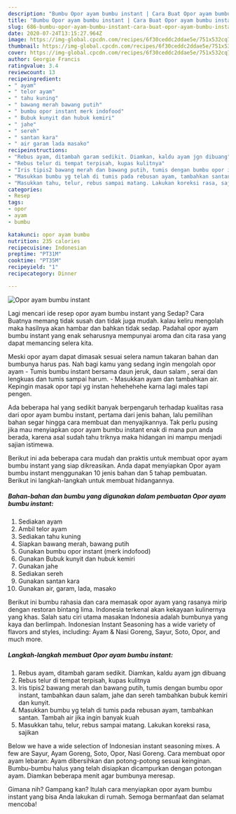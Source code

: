 ```yaml
---
description: "Bumbu Opor ayam bumbu instant | Cara Buat Opor ayam bumbu instant Yang Enak Dan Mudah"
title: "Bumbu Opor ayam bumbu instant | Cara Buat Opor ayam bumbu instant Yang Enak Dan Mudah"
slug: 686-bumbu-opor-ayam-bumbu-instant-cara-buat-opor-ayam-bumbu-instant-yang-enak-dan-mudah
date: 2020-07-24T13:15:27.964Z
image: https://img-global.cpcdn.com/recipes/6f30ceddc2ddae5e/751x532cq70/opor-ayam-bumbu-instant-foto-resep-utama.jpg
thumbnail: https://img-global.cpcdn.com/recipes/6f30ceddc2ddae5e/751x532cq70/opor-ayam-bumbu-instant-foto-resep-utama.jpg
cover: https://img-global.cpcdn.com/recipes/6f30ceddc2ddae5e/751x532cq70/opor-ayam-bumbu-instant-foto-resep-utama.jpg
author: Georgie Francis
ratingvalue: 3.4
reviewcount: 13
recipeingredient:
- " ayam"
- " telor ayam"
- " tahu kuning"
- " bawang merah bawang putih"
- " bumbu opor instant merk indofood"
- " Bubuk kunyit dan hubuk kemiri"
- " jahe"
- " sereh"
- " santan kara"
- " air garam lada masako"
recipeinstructions:
- "Rebus ayam, ditambah garam sedikit. Diamkan, kaldu ayam jgn dibuang"
- "Rebus telur di tempat terpisah, kupas kulitnya"
- "Iris tipis2 bawang merah dan bawang putih, tumis dengan bumbu opor instant, tambahkan daun salam, jahe dan sereh tambahkan bubuk kemiri dan kunyit."
- "Masukkan bumbu yg telah di tumis pada rebusan ayam, tambahkan santan. Tambah air jika ingin banyak kuah"
- "Masukkan tahu, telur, rebus sampai matang. Lakukan koreksi rasa, sajikan"
categories:
- Resep
tags:
- opor
- ayam
- bumbu

katakunci: opor ayam bumbu 
nutrition: 235 calories
recipecuisine: Indonesian
preptime: "PT31M"
cooktime: "PT35M"
recipeyield: "1"
recipecategory: Dinner

---
```



![Opor ayam bumbu instant](https://img-global.cpcdn.com/recipes/6f30ceddc2ddae5e/751x532cq70/opor-ayam-bumbu-instant-foto-resep-utama.jpg)

Lagi mencari ide resep opor ayam bumbu instant yang Sedap? Cara Buatnya memang tidak susah dan tidak juga mudah. kalau keliru mengolah maka hasilnya akan hambar dan bahkan tidak sedap. Padahal opor ayam bumbu instant yang enak seharusnya mempunyai aroma dan cita rasa yang dapat memancing selera kita.

Meski opor ayam dapat dimasak sesuai selera namun takaran bahan dan bumbunya harus pas. Nah bagi kamu yang sedang ingin mengolah opor ayam - Tumis bumbu instant bersama daun jeruk, daun salam , serai dan lengkuas dan tumis sampai harum. - Masukkan ayam dan tambahkan air. Kepingin masak opor tapi yg instan hehehehehe karna lagi males tapi pengen.

Ada beberapa hal yang sedikit banyak berpengaruh terhadap kualitas rasa dari opor ayam bumbu instant, pertama dari jenis bahan, lalu pemilihan bahan segar hingga cara membuat dan menyajikannya. Tak perlu pusing jika mau menyiapkan opor ayam bumbu instant enak di mana pun anda berada, karena asal sudah tahu triknya maka hidangan ini mampu menjadi sajian istimewa.


Berikut ini ada beberapa cara mudah dan praktis untuk membuat opor ayam bumbu instant yang siap dikreasikan. Anda dapat menyiapkan Opor ayam bumbu instant menggunakan 10 jenis bahan dan 5 tahap pembuatan. Berikut ini langkah-langkah untuk membuat hidangannya.

<!--inarticleads1-->

##### Bahan-bahan dan bumbu yang digunakan dalam pembuatan Opor ayam bumbu instant:

1. Sediakan  ayam
1. Ambil  telor ayam
1. Sediakan  tahu kuning
1. Siapkan  bawang merah, bawang putih
1. Gunakan  bumbu opor instant (merk indofood)
1. Gunakan  Bubuk kunyit dan hubuk kemiri
1. Gunakan  jahe
1. Sediakan  sereh
1. Gunakan  santan kara
1. Gunakan  air, garam, lada, masako


Berikut ini bumbu rahasia dan cara memasak opor ayam yang rasanya mirip dengan restoran bintang lima. Indonesia terkenal akan kekayaan kulinernya yang khas. Salah satu ciri utama masakan Indonesia adalah bumbunya yang kaya dan berlimpah. Indonesian Instant Seasoning has a wide variety of flavors and styles, including: Ayam &amp; Nasi Goreng, Sayur, Soto, Opor, and much more. 

<!--inarticleads2-->

##### Langkah-langkah membuat Opor ayam bumbu instant:

1. Rebus ayam, ditambah garam sedikit. Diamkan, kaldu ayam jgn dibuang
1. Rebus telur di tempat terpisah, kupas kulitnya
1. Iris tipis2 bawang merah dan bawang putih, tumis dengan bumbu opor instant, tambahkan daun salam, jahe dan sereh tambahkan bubuk kemiri dan kunyit.
1. Masukkan bumbu yg telah di tumis pada rebusan ayam, tambahkan santan. Tambah air jika ingin banyak kuah
1. Masukkan tahu, telur, rebus sampai matang. Lakukan koreksi rasa, sajikan


Below we have a wide selection of Indonesian instant seasoning mixes. A few are Sayur, Ayam Goreng, Soto, Opor, Nasi Goreng. Cara membuat opor ayam lebaran: Ayam dibersihkan dan potong-potong sesuai keinginan. Bumbu-bumbu halus yang telah disiapkan dicampurkan dengan potongan ayam. Diamkan beberapa menit agar bumbunya meresap. 

Gimana nih? Gampang kan? Itulah cara menyiapkan opor ayam bumbu instant yang bisa Anda lakukan di rumah. Semoga bermanfaat dan selamat mencoba!

